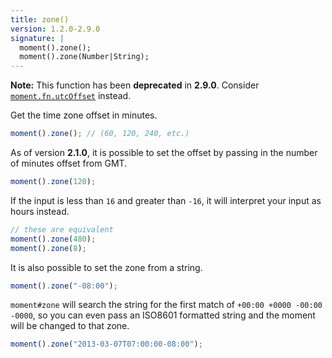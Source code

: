 ```yaml
---
title: zone()
version: 1.2.0-2.9.0
signature: |
  moment().zone();
  moment().zone(Number|String);
---
```


**Note:** This function has been **deprecated** in **2.9.0**. Consider [`moment.fn.utcOffset`](/docs/#/manipulating/utc-offset/) instead.

Get the time zone offset in minutes.

```javascript
moment().zone(); // (60, 120, 240, etc.)
```

As of version **2.1.0**, it is possible to set the offset by passing in the number of minutes offset from GMT.

```javascript
moment().zone(120);
```

If the input is less than `16` and greater than `-16`, it will interpret your input as hours instead.

```javascript
// these are equivalent
moment().zone(480);
moment().zone(8);
```

It is also possible to set the zone from a string.

```javascript
moment().zone("-08:00");
```

`moment#zone` will search the string for the first match of `+00:00 +0000 -00:00 -0000`, so you can even pass an ISO8601 formatted string and the moment will be changed to that zone.

```javascript
moment().zone("2013-03-07T07:00:00-08:00");
```
